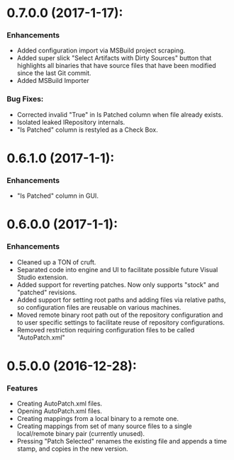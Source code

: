 # 0.7.0.0 (2017-1-17):

### Enhancements
* Added configuration import via MSBuild project scraping.
* Added super slick "Select Artifacts with Dirty Sources" button that highlights all binaries that have source files that have been modified since the last Git commit.
* Added MSBuild Importer

### Bug Fixes:
* Corrected invalid "True" in Is Patched column when file already exists.
* Isolated leaked IRepository internals.
* "Is Patched" column is restyled as a Check Box.

# 0.6.1.0 (2017-1-1):

### Enhancements
* "Is Patched" column in GUI.

# 0.6.0.0 (2017-1-1):

### Enhancements
* Cleaned up a TON of cruft.
* Separated code into engine and UI to facilitate possible future Visual Studio extension.
* Added support for reverting patches. Now only supports "stock" and "patched" revisions.
* Added support for setting root paths and adding files via relative paths, so configuration files are reusable on various machines.
* Moved remote binary root path out of the repository configuration and to user specific settings to facilitate reuse of repository configurations.
* Removed restriction requiring configuration files to be called "AutoPatch.xml"

# 0.5.0.0 (2016-12-28):

### Features
* Creating AutoPatch.xml files.
* Opening AutoPatch.xml files.
* Creating mappings from a local binary to a remote one.
* Creating mappings from set of many source files to a single local/remote binary pair (currently unused).
* Pressing "Patch Selected" renames the existing file and appends a time stamp, and copies in the new version.